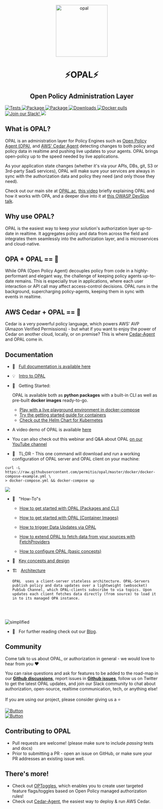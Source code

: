 <p  align="center">
 <img src="https://i.ibb.co/BGVBmMK/opal.png" height=170 alt="opal" border="0" />
</p>
<h1 align="center">
⚡OPAL⚡
</h1>

<h2 align="center">
Open Policy Administration Layer
</h2>

<a href="https://github.com/permitio/opal/actions?query=workflow%3ATests" target="_blank">
    <img src="https://github.com/permitio/opal/workflows/Tests/badge.svg" alt="Tests">
</a>
<a href="https://pypi.org/project/opal-server/" target="_blank">
    <img src="https://img.shields.io/pypi/v/opal-server?color=%2331C654&label=OPAL%20Server%20%28PyPi%29" alt="Package">
</a>
<a href="https://pypi.org/project/opal-client/" target="_blank">
    <img src="https://img.shields.io/pypi/v/opal-client?color=%2331C654&label=OPAL%20Client%20%28PyPi%29" alt="Package">
</a>
<a href="https://pepy.tech/project/opal-server" target="_blank">
    <img src="https://static.pepy.tech/personalized-badge/opal-client?period=total&units=international_system&left_color=black&right_color=blue&left_text=Downloads" alt="Downloads">
</a>

<a href="https://hub.docker.com/r/permitio/opal-server" target="_blank">
    <img src="https://img.shields.io/docker/pulls/permitio/opal-client?label=Docker%20pulls" alt="Docker pulls">
</a>

<a href="https://bit.ly/permit-slack" target="_blank">
    <img src="https://img.shields.io/badge/Slack%20Community-4A154B?logo=slack&logoColor=white" alt="Join our Slack!">
</a>
<a href="https://twitter.com/intent/follow?original_referer=https%3A%2F%2Fpublish.twitter.com%2F%3FbuttonType%3DFollowButton%26query%3Dhttps%253A%252F%252Ftwitter.com%252Fpermit_io%26widget%3DButton&ref_src=twsrc%5Etfw&region=follow_link&screen_name=permit_io&tw_p=followbutton"><img src="https://img.shields.io/twitter/follow/permit_io?label=Follow%20%40permit_io&style=social">
</a>

## What is OPAL?

OPAL is an administration layer for Policy Engines such as <a target="_blank" href="https://www.openpolicyagent.org/">Open Policy Agent (OPA)</a>, and <a target="_blank" href="https://github.com/permitio/cedar-agent">AWS' Cedar Agent</a> detecting changes to both policy and policy data in realtime and pushing live updates to your agents. OPAL brings open-policy up to the speed needed by live applications.

As your application state changes (whether it's via your APIs, DBs, git, S3 or 3rd-party SaaS services), OPAL will make sure your services are always in sync with the authorization data and policy they need (and only those they need).

Check out our main site at <a target="_blank" href="https://opal.ac">OPAL.ac</a>, <a target="_blank" href="https://youtu.be/tG8jrdcc7Zo">this video</a> briefly explaining OPAL and how it works with OPA, and a deeper dive into it at [this OWASP DevSlop talk](https://www.youtube.com/watch?v=1_Iz0tRQCH4).

## Why use OPAL?

OPAL is the easiest way to keep your solution's authorization layer up-to-date in realtime. It aggregates policy and data from across the field and integrates them seamlessly into the authorization layer, and is microservices and cloud-native.

## OPA + OPAL == 💜

While OPA (Open Policy Agent) decouples policy from code in a highly-performant and elegant way, the challenge of keeping policy agents up-to-date remains.
This is especially true in applications, where each user interaction or API call may affect access-control decisions.
OPAL runs in the background, supercharging policy-agents, keeping them in sync with events in realtime.

## AWS Cedar + OPAL == 💪

Cedar is a very powerful policy language, which powers AWS' AVP (Amazon Verified Permissions) - but what if you want to enjoy the power of Cedar on another cloud, locally, or on premise?
This is where [Cedar-Agent](https://github.com/permitio/cedar-agent) and OPAL come in.

## Documentation

- 📃 &nbsp; [Full documentation is available here](https://docs.opal.ac)
- 💡 &nbsp; [Intro to OPAL](https://docs.opal.ac/getting-started/intro)
- 🚀 &nbsp; Getting Started:

  OPAL is available both as **python packages** with a built-in CLI as well as pre-built **docker images** ready-to-go.

  - [Play with a live playground environment in docker-compose](https://docs.opal.ac/getting-started/quickstart/opal-playground/overview)
  <!-- - this tutorial is great for learning about OPAL core features and see what OPAL can do for you. -->
  - [Try the getting started guide for containers](https://docs.opal.ac/getting-started/running-opal/overview)
  <!-- - this tutorial will show you how to configure OPAL to your specific needs and run the official docker containers locally or in production. -->

  - [Check out the Helm Chart for Kubernetes](https://github.com/permitio/opal-helm-chart)

- A video demo of OPAL is available [here](https://www.youtube.com/watch?v=IkR6EGY3QfM)

- You can also check out this webinar and Q&A about OPAL [on our YouTube channel](https://www.youtube.com/watch?v=A5adHlkmdC0&t=1s)
  <br>

- 💪 &nbsp; TL;DR - This one command will download and run a working configuration of OPAL server and OPAL client on your machine:

```
curl -L https://raw.githubusercontent.com/permitio/opal/master/docker/docker-compose-example.yml \
> docker-compose.yml && docker-compose up
```

<p>
  <a href="https://asciinema.org/a/409288" target="_blank">
    <img src="https://asciinema.org/a/409288.svg" />
  </a>
</p>

- 🧠 &nbsp; "How-To"s

  - [How to get started with OPAL (Packages and CLI)](https://docs.opal.ac/getting-started/running-opal/as-python-package/overview)

  - [How to get started with OPAL (Container Images)](https://docs.opal.ac/getting-started/running-opal/overview)

  - [How to trigger Data Updates via OPAL](https://docs.opal.ac/tutorials/trigger_data_updates)

  - [How to extend OPAL to fetch data from your sources with FetchProviders](https://docs.opal.ac/tutorials/write_your_own_fetch_provider)

  - [How to configure OPAL (basic concepts)](https://docs.opal.ac/tutorials/configure_opal)

- 🎨 &nbsp; [Key concepts and design](https://docs.opal.ac/overview/design)
- 🏗️ &nbsp; [Architecture](https://docs.opal.ac/overview/architecture)

      OPAL  uses a client-server stateless architecture. OPAL-Servers publish policy and data updates over a lightweight (websocket) PubSub Channel, which OPAL-clients subscribe to via topics. Upon updates each client fetches data directly (from source) to load it in to its managed OPA instance.

  <br>
  <br>

<img src="https://i.ibb.co/CvmX8rR/simplified-diagram-highlight.png" alt="simplified" border="0">

<br>

- 📖 &nbsp; For further reading check out our [Blog](https://bit.ly/opal_blog).

## Community

Come talk to us about OPAL, or authorization in general - we would love to hear from you ❤️

You can raise questions and ask for features to be added to the road-map in our [**Github discussions**](https://github.com/permitio/opal/discussions), report issues in [**Github issues**](https://github.com/permitio/opal/issues), follow us on Twitter to get the latest OPAL updates, and join our Slack community to chat about authorization, open-source, realtime communication, tech, or anything else!
</br>
</br>
If you are using our project, please consider giving us a ⭐️
</br>

[![Button][join-slack-link]][badge-slack-link] </br> [![Button][follow-twitter-link]][badge-twitter-link]

## Contributing to OPAL

- Pull requests are welcome! (please make sure to include _passing_ tests and docs)
- Prior to submitting a PR - open an issue on GitHub, or make sure your PR addresses an existing issue well.

[join-slack-link]: https://i.ibb.co/wzrGHQL/Group-749.png
[badge-slack-link]: https://io.permit.io/join_community
[follow-twitter-link]: https://i.ibb.co/k4x55Lr/Group-750.png
[badge-twitter-link]: https://twitter.com/opal_ac

## There's more!

- Check out [OPToggles](https://github.com/permitio/OPToggles), which enables you to create user targeted feature flags/toggles based on Open Policy managed authorization rules!
- Check out [Cedar-Agent](https://github.com/permitio/cedar-agent), the easiest way to deploy & run AWS Cedar.
